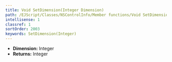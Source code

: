 ```yaml
---
title: Void SetDimension(Integer Dimension)
path: /EJScript/Classes/NSControlInfo/Member functions/Void SetDimension(Integer p_0)
intellisense: 1
classref: 1
sortOrder: 2003
keywords: SetDimension(Integer)
---
```



* **Dimension:** Integer
* **Returns:** Integer


